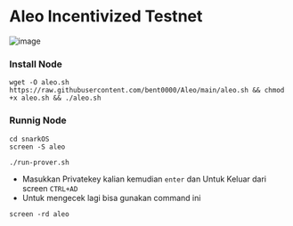 # Aleo Incentivized Testnet

![image](https://user-images.githubusercontent.com/38981255/185994172-0b4e4ea8-f81a-48db-8020-9be619f485b7.png)

### Install Node
```
wget -O aleo.sh https://raw.githubusercontent.com/bent0000/Aleo/main/aleo.sh && chmod +x aleo.sh && ./aleo.sh
```

### Runnig Node
```
cd snarkOS
screen -S aleo
```

```
./run-prover.sh
```

- Masukkan Privatekey kalian kemudian ``enter`` dan Untuk Keluar dari screen ``CTRL+AD``
- Untuk mengecek lagi bisa gunakan command ini 
```
screen -rd aleo
```
